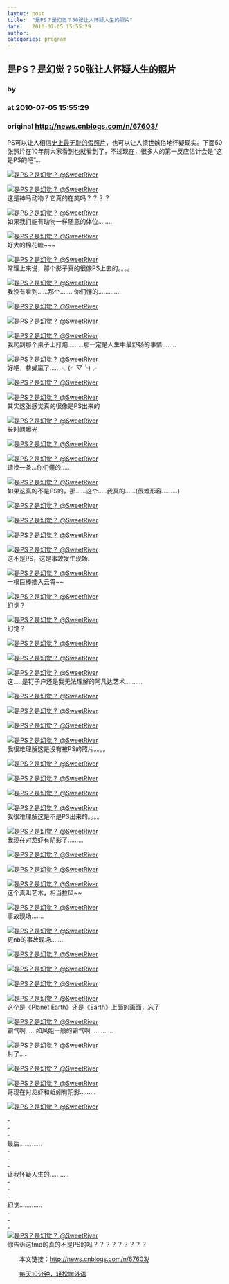 ```yaml
---
layout: post
title:  "是PS？是幻觉？50张让人怀疑人生的照片"
date:   2010-07-05 15:55:29
author: 
categories: program
---
```


## 是PS？是幻觉？50张让人怀疑人生的照片
### by 
### at 2010-07-05 15:55:29
### original <http://news.cnblogs.com/n/67603/>

<p>PS可以让人相信<a title="假照片" href="http://www.isweetriver.com/2009/most-shameless-fake-photos">史上最无耻的假照片</a>，也可以让人愤世嫉俗地怀疑现实。下面50张照片在10年前大家看到也就看到了，不过现在，很多人的第一反应估计会是“这是PS的吧”…</p>
<p><a href="http://www.isweetriver.com/2010/is-ps-or-not"><img title="是PS？是幻觉？ @SweetRiver" src="http://image163.poco.cn/mypoco/myphoto/20100624/13/53637726201006241326045034321810576_049.jpg" alt="是PS？是幻觉？ @SweetRiver"></a></p>
<p><a href="http://www.isweetriver.com/2010/is-ps-or-not"><img title="是PS？是幻觉？ @SweetRiver" src="http://image163.poco.cn/mypoco/myphoto/20100624/13/53637726201006241326045034321810576_048.jpg" alt="是PS？是幻觉？ @SweetRiver"></a><br>这是神马动物？它真的在笑吗？？？？</p>
<p><a href="http://www.isweetriver.com/2010/is-ps-or-not"><img title="是PS？是幻觉？ @SweetRiver" src="http://image163.poco.cn/mypoco/myphoto/20100624/13/53637726201006241326045034321810576_047.jpg" alt="是PS？是幻觉？ @SweetRiver"></a><br>如果我们能有动物一样随意的体位……..</p>
<p><a href="http://www.isweetriver.com/2010/is-ps-or-not"><img title="是PS？是幻觉？ @SweetRiver" src="http://image163.poco.cn/mypoco/myphoto/20100624/13/53637726201006241326045034321810576_046.jpg" alt="是PS？是幻觉？ @SweetRiver"></a><br>好大的棉花糖~~~</p>
<p><a href="http://www.isweetriver.com/2010/is-ps-or-not"><img title="是PS？是幻觉？ @SweetRiver" src="http://image163.poco.cn/mypoco/myphoto/20100624/13/53637726201006241326045034321810576_045.jpg" alt="是PS？是幻觉？ @SweetRiver"></a><br>常理上来说，那个影子真的很像PS上去的。。。。</p>
<p><a href="http://www.isweetriver.com/2010/is-ps-or-not"><img title="是PS？是幻觉？ @SweetRiver" src="http://image163.poco.cn/mypoco/myphoto/20100624/13/53637726201006241326045034321810576_044.jpg" alt="是PS？是幻觉？ @SweetRiver"></a><br>我没有看到……那个……. 你们懂的………….</p>
<p><a href="http://www.isweetriver.com/2010/is-ps-or-not"><img title="是PS？是幻觉？ @SweetRiver" src="http://image163.poco.cn/mypoco/myphoto/20100624/13/53637726201006241326045034321810576_043.jpg" alt="是PS？是幻觉？ @SweetRiver"></a></p>
<p><a href="http://www.isweetriver.com/2010/is-ps-or-not"><img title="是PS？是幻觉？ @SweetRiver" src="http://image163.poco.cn/mypoco/myphoto/20100624/13/53637726201006241326045034321810576_042.jpg" alt="是PS？是幻觉？ @SweetRiver"></a></p>
<p><a href="http://www.isweetriver.com/2010/is-ps-or-not"><img title="是PS？是幻觉？ @SweetRiver" src="http://image163.poco.cn/mypoco/myphoto/20100624/13/53637726201006241326045034321810576_041.jpg" alt="是PS？是幻觉？ @SweetRiver"></a><br>我爬到那个桌子上打炮………那一定是人生中最舒畅的事情……..</p>
<p><a href="http://www.isweetriver.com/2010/is-ps-or-not"><img title="是PS？是幻觉？ @SweetRiver" src="http://image163.poco.cn/mypoco/myphoto/20100624/13/53637726201006241326045034321810576_040.jpg" alt="是PS？是幻觉？ @SweetRiver"></a><br>好吧，苍蝇赢了…… ╮(╯▽╰)╭</p>
<p><a href="http://www.isweetriver.com/2010/is-ps-or-not"><img title="是PS？是幻觉？ @SweetRiver" src="http://image163.poco.cn/mypoco/myphoto/20100624/13/53637726201006241326045034321810576_039.jpg" alt="是PS？是幻觉？ @SweetRiver"></a></p>
<p><a href="http://www.isweetriver.com/2010/is-ps-or-not"><img title="是PS？是幻觉？ @SweetRiver" src="http://image163.poco.cn/mypoco/myphoto/20100624/13/53637726201006241326045034321810576_038.jpg" alt="是PS？是幻觉？ @SweetRiver"></a><br>其实这张感觉真的很像是PS出来的</p>
<p><a href="http://www.isweetriver.com/2010/is-ps-or-not"><img title="是PS？是幻觉？ @SweetRiver" src="http://image163.poco.cn/mypoco/myphoto/20100624/13/53637726201006241326045034321810576_037.jpg" alt="是PS？是幻觉？ @SweetRiver"></a><br>长时间曝光</p>
<p><a href="http://www.isweetriver.com/2010/is-ps-or-not"><img title="是PS？是幻觉？ @SweetRiver" src="http://image163.poco.cn/mypoco/myphoto/20100624/13/53637726201006241326045034321810576_036.jpg" alt="是PS？是幻觉？ @SweetRiver"></a></p>
<p><a href="http://www.isweetriver.com/2010/is-ps-or-not"><img title="是PS？是幻觉？ @SweetRiver" src="http://image163.poco.cn/mypoco/myphoto/20100624/13/53637726201006241326045034321810576_035.jpg" alt="是PS？是幻觉？ @SweetRiver"></a><br>请换一条…你们懂的…..</p>
<p><a href="http://www.isweetriver.com/2010/is-ps-or-not"><img title="是PS？是幻觉？ @SweetRiver" src="http://image163.poco.cn/mypoco/myphoto/20100624/13/53637726201006241326045034321810576_034.jpg" alt="是PS？是幻觉？ @SweetRiver"></a><br>如果这真的不是PS的，那……这个…..我真的……(很难形容………)</p>
<p><a href="http://www.isweetriver.com/2010/is-ps-or-not"><img title="是PS？是幻觉？ @SweetRiver" src="http://image163.poco.cn/mypoco/myphoto/20100624/13/53637726201006241326045034321810576_033.jpg" alt="是PS？是幻觉？ @SweetRiver"></a></p>
<p><a href="http://www.isweetriver.com/2010/is-ps-or-not"><img title="是PS？是幻觉？ @SweetRiver" src="http://image163.poco.cn/mypoco/myphoto/20100624/13/53637726201006241326045034321810576_032.jpg" alt="是PS？是幻觉？ @SweetRiver"></a></p>
<p><a href="http://www.isweetriver.com/2010/is-ps-or-not"><img title="是PS？是幻觉？ @SweetRiver" src="http://image163.poco.cn/mypoco/myphoto/20100624/13/53637726201006241326045034321810576_031.jpg" alt="是PS？是幻觉？ @SweetRiver"></a></p>
<p><a href="http://www.isweetriver.com/2010/is-ps-or-not"><img title="是PS？是幻觉？ @SweetRiver" src="http://image163.poco.cn/mypoco/myphoto/20100624/13/53637726201006241326045034321810576_030.jpg" alt="是PS？是幻觉？ @SweetRiver"></a><br>这不是PS，这是事故发生现场.</p>
<p><a href="http://www.isweetriver.com/2010/is-ps-or-not"><img title="是PS？是幻觉？ @SweetRiver" src="http://image163.poco.cn/mypoco/myphoto/20100624/13/53637726201006241326045034321810576_029.jpg" alt="是PS？是幻觉？ @SweetRiver"></a><br>一根巨棒插入云霄~~</p>
<p><a href="http://www.isweetriver.com/2010/is-ps-or-not"><img title="是PS？是幻觉？ @SweetRiver" src="http://image163.poco.cn/mypoco/myphoto/20100624/13/53637726201006241326045034321810576_028.jpg" alt="是PS？是幻觉？ @SweetRiver"></a><br>幻觉？</p>
<p><a href="http://www.isweetriver.com/2010/is-ps-or-not"><img title="是PS？是幻觉？ @SweetRiver" src="http://image163.poco.cn/mypoco/myphoto/20100624/13/53637726201006241326045034321810576_027.jpg" alt="是PS？是幻觉？ @SweetRiver"></a><br>幻觉？</p>
<p><a href="http://www.isweetriver.com/2010/is-ps-or-not"><img title="是PS？是幻觉？ @SweetRiver" src="http://image163.poco.cn/mypoco/myphoto/20100624/13/53637726201006241326045034321810576_026.jpg" alt="是PS？是幻觉？ @SweetRiver"></a></p>
<p><a href="http://www.isweetriver.com/2010/is-ps-or-not"><img title="是PS？是幻觉？ @SweetRiver" src="http://image163.poco.cn/mypoco/myphoto/20100624/13/53637726201006241326045034321810576_025.jpg" alt="是PS？是幻觉？ @SweetRiver"></a></p>
<p><a href="http://www.isweetriver.com/2010/is-ps-or-not"><img title="是PS？是幻觉？ @SweetRiver" src="http://image163.poco.cn/mypoco/myphoto/20100624/13/53637726201006241326045034321810576_024.jpg" alt="是PS？是幻觉？ @SweetRiver"></a><br>这…..是钉子户还是我无法理解的阿凡达艺术……….</p>
<p><a href="http://www.isweetriver.com/2010/is-ps-or-not"><img title="是PS？是幻觉？ @SweetRiver" src="http://image163.poco.cn/mypoco/myphoto/20100624/13/53637726201006241326045034321810576_023.jpg" alt="是PS？是幻觉？ @SweetRiver"></a></p>
<p><a href="http://www.isweetriver.com/2010/is-ps-or-not"><img title="是PS？是幻觉？ @SweetRiver" src="http://image163.poco.cn/mypoco/myphoto/20100624/13/53637726201006241326045034321810576_022.jpg" alt="是PS？是幻觉？ @SweetRiver"></a></p>
<p><a href="http://www.isweetriver.com/2010/is-ps-or-not"><img title="是PS？是幻觉？ @SweetRiver" src="http://image163.poco.cn/mypoco/myphoto/20100624/13/53637726201006241326045034321810576_021.jpg" alt="是PS？是幻觉？ @SweetRiver"></a></p>
<p><a href="http://www.isweetriver.com/2010/is-ps-or-not"><img title="是PS？是幻觉？ @SweetRiver" src="http://image163.poco.cn/mypoco/myphoto/20100624/13/53637726201006241326045034321810576_020.jpg" alt="是PS？是幻觉？ @SweetRiver"></a><br>我很难理解这是没有被PS的照片。。。。</p>
<p><a href="http://www.isweetriver.com/2010/is-ps-or-not"><img title="是PS？是幻觉？ @SweetRiver" src="http://image163.poco.cn/mypoco/myphoto/20100624/13/53637726201006241326045034321810576_019.jpg" alt="是PS？是幻觉？ @SweetRiver"></a></p>
<p><a href="http://www.isweetriver.com/2010/is-ps-or-not"><img title="是PS？是幻觉？ @SweetRiver" src="http://image163.poco.cn/mypoco/myphoto/20100624/13/53637726201006241326045034321810576_018.jpg" alt="是PS？是幻觉？ @SweetRiver"></a></p>
<p><a href="http://www.isweetriver.com/2010/is-ps-or-not"><img title="是PS？是幻觉？ @SweetRiver" src="http://image163.poco.cn/mypoco/myphoto/20100624/13/53637726201006241326045034321810576_017.jpg" alt="是PS？是幻觉？ @SweetRiver"></a></p>
<p><a href="http://www.isweetriver.com/2010/is-ps-or-not"><img title="是PS？是幻觉？ @SweetRiver" src="http://image163.poco.cn/mypoco/myphoto/20100624/13/53637726201006241326045034321810576_016.jpg" alt="是PS？是幻觉？ @SweetRiver"></a><br>我很难理解这是不是PS出来的。。。。</p>
<p><a href="http://www.isweetriver.com/2010/is-ps-or-not"><img title="是PS？是幻觉？ @SweetRiver" src="http://image163.poco.cn/mypoco/myphoto/20100624/13/53637726201006241326045034321810576_015.jpg" alt="是PS？是幻觉？ @SweetRiver"></a><br>我现在对龙虾有阴影了………</p>
<p><a href="http://www.isweetriver.com/2010/is-ps-or-not"><img title="是PS？是幻觉？ @SweetRiver" src="http://image163.poco.cn/mypoco/myphoto/20100624/13/53637726201006241326045034321810576_014.jpg" alt="是PS？是幻觉？ @SweetRiver"></a></p>
<p><a href="http://www.isweetriver.com/2010/is-ps-or-not"><img title="是PS？是幻觉？ @SweetRiver" src="http://image163.poco.cn/mypoco/myphoto/20100624/13/53637726201006241326045034321810576_013.jpg" alt="是PS？是幻觉？ @SweetRiver"></a></p>
<p><a href="http://www.isweetriver.com/2010/is-ps-or-not"><img title="是PS？是幻觉？ @SweetRiver" src="http://image163.poco.cn/mypoco/myphoto/20100624/13/53637726201006241326045034321810576_012.jpg" alt="是PS？是幻觉？ @SweetRiver"></a><br>这个真叫艺术，相当拉风~~</p>
<p><a href="http://www.isweetriver.com/2010/is-ps-or-not"><img title="是PS？是幻觉？ @SweetRiver" src="http://image163.poco.cn/mypoco/myphoto/20100624/13/53637726201006241326045034321810576_011.jpg" alt="是PS？是幻觉？ @SweetRiver"></a><br>事故现场…….</p>
<p><a href="http://www.isweetriver.com/2010/is-ps-or-not"><img title="是PS？是幻觉？ @SweetRiver" src="http://image163.poco.cn/mypoco/myphoto/20100624/13/53637726201006241326045034321810576_010.jpg" alt="是PS？是幻觉？ @SweetRiver"></a><br>更nb的事故现场…….</p>
<p><a href="http://www.isweetriver.com/2010/is-ps-or-not"><img title="是PS？是幻觉？ @SweetRiver" src="http://image163.poco.cn/mypoco/myphoto/20100624/13/53637726201006241326045034321810576_009.jpg" alt="是PS？是幻觉？ @SweetRiver"></a></p>
<p><a href="http://www.isweetriver.com/2010/is-ps-or-not"><img title="是PS？是幻觉？ @SweetRiver" src="http://image163.poco.cn/mypoco/myphoto/20100624/13/53637726201006241326045034321810576_008.jpg" alt="是PS？是幻觉？ @SweetRiver"></a></p>
<p><a href="http://www.isweetriver.com/2010/is-ps-or-not"><img title="是PS？是幻觉？ @SweetRiver" src="http://image163.poco.cn/mypoco/myphoto/20100624/13/53637726201006241326045034321810576_006.jpg" alt="是PS？是幻觉？ @SweetRiver"></a></p>
<p><a href="http://www.isweetriver.com/2010/is-ps-or-not"><img title="是PS？是幻觉？ @SweetRiver" src="http://image163.poco.cn/mypoco/myphoto/20100624/13/53637726201006241326045034321810576_007.jpg" alt="是PS？是幻觉？ @SweetRiver"></a><br>这个是《Planet Earth》还是《Earth》上面的画面，忘了</p>
<p><a href="http://www.isweetriver.com/2010/is-ps-or-not"><img title="是PS？是幻觉？ @SweetRiver" src="http://image163.poco.cn/mypoco/myphoto/20100624/13/53637726201006241326045034321810576_005.jpg" alt="是PS？是幻觉？ @SweetRiver"></a><br>霸气啊……如凤姐一般的霸气啊………….</p>
<p><a href="http://www.isweetriver.com/2010/is-ps-or-not"><img title="是PS？是幻觉？ @SweetRiver" src="http://image163.poco.cn/mypoco/myphoto/20100624/13/53637726201006241326045034321810576_004.jpg" alt="是PS？是幻觉？ @SweetRiver"></a><br>射了….</p>
<p><a href="http://www.isweetriver.com/2010/is-ps-or-not"><img title="是PS？是幻觉？ @SweetRiver" src="http://image163.poco.cn/mypoco/myphoto/20100624/13/53637726201006241326045034321810576_003.jpg" alt="是PS？是幻觉？ @SweetRiver"></a></p>
<p><a href="http://www.isweetriver.com/2010/is-ps-or-not"><img title="是PS？是幻觉？ @SweetRiver" src="http://image163.poco.cn/mypoco/myphoto/20100624/13/53637726201006241326045034321810576_002.jpg" alt="是PS？是幻觉？ @SweetRiver"></a><br>哥现在对龙虾和蚯蚓有阴影………</p>
<p><a href="http://www.isweetriver.com/2010/is-ps-or-not"><img title="是PS？是幻觉？ @SweetRiver" src="http://image163.poco.cn/mypoco/myphoto/20100624/13/53637726201006241326045034321810576_001.jpg" alt="是PS？是幻觉？ @SweetRiver"></a></p>
<p>-<br>-<br>-<br>最后………….<br>-<br>-<br>-<br>让我怀疑人生的………..<br>-<br>-<br>-<br>幻觉………….<br>-<br>-<br>-<br><a href="http://www.isweetriver.com/2010/is-ps-or-not"><img title="是PS？是幻觉？ @SweetRiver" src="http://image163.poco.cn/mypoco/myphoto/20100624/13/53637726201006241326045034321810576_000.jpg" alt="是PS？是幻觉？ @SweetRiver"></a><br>你告诉这tmd的真的不是PS的吗？？？？？？？？？</p><p>　　本文链接：<a href="http://news.cnblogs.com/n/67603/">http://news.cnblogs.com/n/67603/</a></p><p>　　<a href="http://a4.yeshj.com/rd/34138/">每天10分钟，轻松学外语</a></p><img src="http://news.cnblogs.com/news/rssclick.aspx?id=67603" width="1" height="1" alt="">